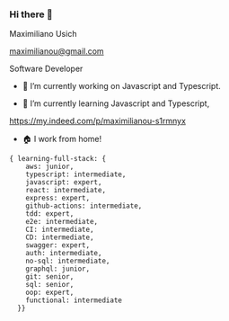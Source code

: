 ### Hi there 👋

<!--
**maximilianou/maximilianou** is a ✨ _special_ ✨ repository because its `README.md` (this file) appears on your GitHub profile.

Here are some ideas to get you started:

- 🔭 I’m currently working on ...
- 🌱 I’m currently learning ...
- 👯 I’m looking to collaborate on ...
- 🤔 I’m looking for help with ...
- 💬 Ask me about ...
- 📫 How to reach me: ...
- 😄 Pronouns: ...
- ⚡ Fun fact: ...
-->

Maximiliano Usich

maximilianou@gmail.com

Software Developer

- 🔭 I’m currently working on Javascript and Typescript.

- 🌱 I’m currently learning Javascript and Typescript, 

https://my.indeed.com/p/maximilianou-s1rmnyx
   
- :house: I work from home!

```
{ learning-full-stack: {
    aws: junior,
    typescript: intermediate, 
    javascript: expert, 
    react: intermediate,
    express: expert,
    github-actions: intermediate, 
    tdd: expert, 
    e2e: intermediate, 
    CI: intermediate,
    CD: intermediate, 
    swagger: expert, 
    auth: intermediate,
    no-sql: intermediate,
    graphql: junior,
    git: senior,
    sql: senior,
    oop: expert,
    functional: intermediate
  }}
```
